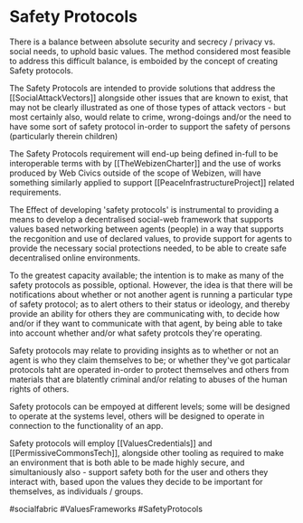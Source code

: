 # Safety Protocols

There is a balance between absolute security and secrecy / privacy vs. social needs, to uphold basic values.  The method considered most feasible to address this difficult balance, is emboided by the concept of creating Safety protocols.

The Safety Protocols are intended to provide solutions that address the [[SocialAttackVectors]] alongside other issues that are known to exist, that may not be clearly illustrated as one of those types of attack vectors - but most certainly also, would relate to crime, wrong-doings and/or the need to have some sort of safety protocol in-order to support the safety of persons (particularly therein children)

The Safety Protocols requirement will end-up being defined in-full to be interoperable terms with by [[TheWebizenCharter]] and the use of works produced by Web Civics outside of the scope of Webizen, will have something similarly applied to support [[PeaceInfrastructureProject]] related requirements.  

The Effect of developing 'safety protocols' is instrumental to providing a means to develop a decentralised social-web framework that supports values based networking between agents (people) in a way that supports the recgonition and use of declared values, to provide support for agents to provide the necessary social protections needed, to be able to create safe decentralised online environments.   

To the greatest capacity available; the intention is to make as many of the safety protocols as possible, optional.  However, the idea is that there will be notifications about whether or not another agent is running a particular type of safety protocol; as to alert others to their status or ideology, and thereby provide an ability for others they are communicating with, to decide how and/or if they want to communicate with that agent, by being able to take into account whether and/or what safety protcols they're operating.   

Safety protocols may relate to providing insights as to whether or not an agent is who they claim themselves to be; or whether they've got particalar protocols taht are operated in-order to protect themselves and others from materials that are blatently criminal and/or relating to abuses of the human rights of others.  

Safety protocols can be empoyed at different levels; some will be designed to operate at the systems level, others will be designed to operate in connection to the functionality of an app.

Safety protocols will employ [[ValuesCredentials]] and [[PermissiveCommonsTech]], alongside other tooling as required to make an environment that is both able to be made highly secure, and simultaniously also - support safety both for the user and others they interact with, based upon the values they decide to be important for themselves, as individuals / groups.   


#socialfabric #ValuesFrameworks #SafetyProtocols